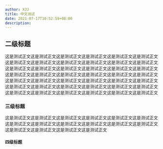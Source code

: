 ```yaml
---
author: XJJ
title: 中文测试
date: 2021-07-17T10:52:59+08:00
description: 
---
```


## 二级标题

这是测试正文这是测试正文这是测试正文这是测试正文这是测试正文这是测试正文这是测试正文这是测试正文这是测试正文这是测试正文这是测试正文这是测试正文这是测试正文这是测试正文这是测试正文这是测试正文这是测试正文这是测试正文这是测试正文这是测试正文这是测试正文这是测试正文这是测试正文这是测试正文这是测试正文这是测试正文这是测试正文这是测试正文这是测试正文这是测试正文这是测试正文这是测试正文这是测试正文这是测试正文这是测试正文这是测试正文这是测试正文这是测试正文这是测试正文这是测试正文这是测试正文这是测试正文

### 三级标题

这是测试正文这是测试正文这是测试正文这是测试正文这是测试正文这是测试正文这是测试正文这是测试正文这是测试正文这是测试正文这是测试正文这是测试正文这是测试正文这是测试正文这是测试正文这是测试正文

#### 四级标题
